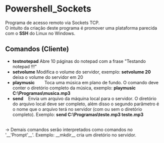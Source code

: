 # Powershell_Sockets
Programa de acesso remoto via Sockets TCP.
<br />
O intuito da criação deste programa é promover uma plataforma parecida com o __SSH__ do Linux no Windows.
<br />
## Comandos (Cliente)
- __testnotepad__     Abre 10 páginas do notepad com a frase "Testando notepad !!!"
- __setvolume__       Modifica o volume do servidor, exemplo: __setvolume 20__ deixa o volume do servidor em 20
- __playmusic__ &nbsp;&nbsp;&nbsp;&nbsp;&nbsp;&nbsp; Toca uma música em plano de fundo. O comando deve conter o diretório completo da música, exemplo: __playmusic C:\Programas\musica.mp3__
- __send__ &nbsp;&nbsp; Envia um arquivo da máquina local para o servidor. O diretório do arquivo local deve ser completo, além disso o segundo parâmetro é o nome que o arquivo terá no servidor (com ou sem o diretório completo). Exemplo: __send C:\Programas\teste.mp3 teste.mp3__
<br />
&rarr; Demais comandos serão interpretados como comandos no '__'Prompt'__'. Exemplo: __mkdir__ cria um diretório no servidor.
